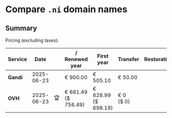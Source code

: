 # Compare `.ni` domain names

## Summary

Pricing (excluding taxes):

| Service | Date |  | / Renewed year | First year | Transfer | Restoration |
|--|--|--|--|--|--|--|
| **Gandi** | 2025-06-23 |  | € 900.00 | € 505.10 | € 50.00 |  |
| **OVH** | 2025-06-23 | 🏆 | € 681.49<br>($ 756.49) | € 628.99<br>($ 698.19) | € 0<br>($ 0) |  |
